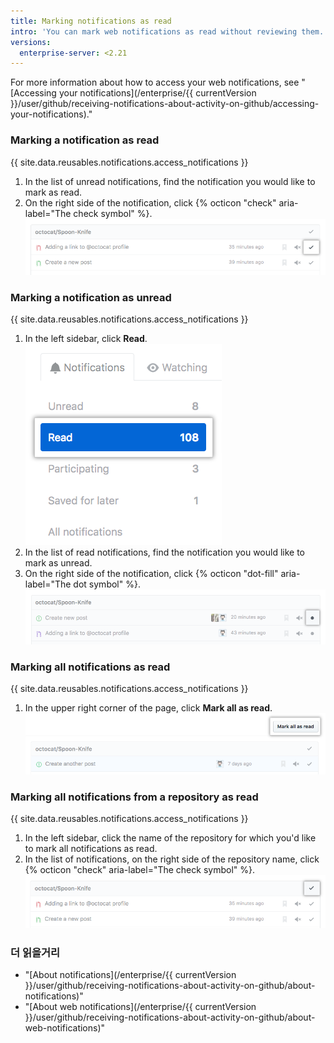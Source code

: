 ```yaml
---
title: Marking notifications as read
intro: 'You can mark web notifications as read without reviewing them. If an update is made to the conversation, you''ll receive a new notification. You can also mark read notifications as unread, so you can easily find them again later.'
versions:
  enterprise-server: <2.21
---
```


For more information about how to access your web notifications, see "[Accessing your notifications](/enterprise/{{ currentVersion }}/user/github/receiving-notifications-about-activity-on-github/accessing-your-notifications)."

### Marking a notification as read

{{ site.data.reusables.notifications.access_notifications }}
1. In the list of unread notifications, find the notification you would like to mark as read.
1. On the right side of the notification, click {% octicon "check" aria-label="The check symbol" %}. ![Button to mark a single notification as read](/assets/images/help/notifications/notifications_mark_individual_as_read.png)

### Marking a notification as unread

{{ site.data.reusables.notifications.access_notifications }}
1. In the left sidebar, click **Read**. ![All notifications button](/assets/images/help/notifications/sidebar_read_notifications.png)
1. In the list of read notifications, find the notification you would like to mark as unread.
1. On the right side of the notification, click {% octicon "dot-fill" aria-label="The dot symbol" %}. ![Button to mark a notification as read](/assets/images/help/notifications/notifications_mark_individual_as_unread.png)

### Marking all notifications as read

{{ site.data.reusables.notifications.access_notifications }}
1. In the upper right corner of the page, click **Mark all as read**. ![Button to mark all notifications as read](/assets/images/help/notifications/notifications_mark_all_as_read.png)

### Marking all notifications from a repository as read

{{ site.data.reusables.notifications.access_notifications }}
1. In the left sidebar, click the name of the repository for which you'd like to mark all notifications as read.
1. In the list of notifications, on the right side of the repository name, click {% octicon "check" aria-label="The check symbol" %}. ![Button to mark all notifications from a repository as read](/assets/images/help/notifications/notifications_repositories_mark_all_as_read.png)

### 더 읽을거리

- "[About notifications](/enterprise/{{ currentVersion }}/user/github/receiving-notifications-about-activity-on-github/about-notifications)"
- "[About web notifications](/enterprise/{{ currentVersion }}/user/github/receiving-notifications-about-activity-on-github/about-web-notifications)"
